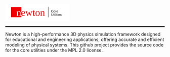 <p align="left">
  <img src="./docs/img/core_logo.svg" alt="Newton-logo" width="40%" />
</p>
<hr style="border: 1px solid black;">
<p>
  Newton is a high-performance 3D physics simulation framework designed for educational and engineering applications, offering accurate and efficient modeling of physical systems.
  This github project provides the source code for the core utilities under the MPL 2.0 license.
</p>